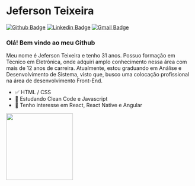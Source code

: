 
# Jeferson Teixeira 

[![Github Badge](https://img.shields.io/badge/-Github-000?style=flat-square&logo=Github&logoColor=white&link=https://github.com/jefteixeira)](https://github.com/jefteixeira)
[![Linkedin Badge](https://img.shields.io/badge/-LinkedIn-blue?style=flat-square&logo=Linkedin&logoColor=white&link=https://www.linkedin.com/in/jeferson-nt/)](https://www.linkedin.com/in/jeferson-nt/)
[![Gmail Badge](https://img.shields.io/badge/-Gmail-c14438?style=flat-square&logo=Gmail&logoColor=white&link=mailto:jefteixeira.2490@gmail.com)](mailto:jefteixeira.2490@gmail.com)

### Olá! Bem vindo ao meu Github

Meu nome é Jeferson Teixeira e tenho 31 anos. Possuo formação em Técnico em Eletrônica, onde adquiri amplo conhecimento nessa área com mais de 12 anos de carreira. Atualmente, estou graduando em Análise e Desenvolvimento de Sistema, visto que, busco uma colocação profissional na área de desenvolvimento Front-End. 

- ✅ HTML / CSS 
- 📕 Estudando Clean Code e Javascript
- 📖 Tenho interesse em React, React Native e Angular

<div>
  <img height='180em' src="https://github-readme-stats.vercel.app/api?username=jefteixeira&theme=light&show_icons=true" />
</div>
